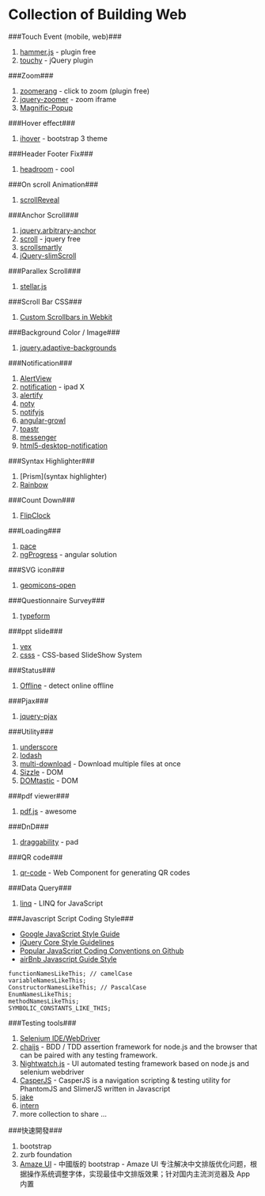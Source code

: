 Collection of Building Web
=====

###Touch Event (mobile, web)###

1. [hammer.js](https://github.com/EightMedia/hammer.js) - plugin free
2. [touchy](https://github.com/HotStudio/touchy) - jQuery plugin

###Zoom###

1. [zoomerang](https://github.com/yyx990803/zoomerang) - click to zoom (plugin free)
2. [jquery-zoomer](http://github.hubspot.com/jquery-zoomer/) - zoom iframe
3. [Magnific-Popup](https://github.com/dimsemenov/Magnific-Popup)

###Hover effect###
1. [ihover](https://github.com/gudh/ihover) - bootstrap 3 theme

###Header Footer Fix###
1. [headroom](https://github.com/WickyNilliams/headroom.js) - cool

###On scroll Animation###

1. [scrollReveal](https://github.com/julianlloyd/scrollReveal.js)

###Anchor Scroll###

1. [jquery.arbitrary-anchor](https://github.com/briangonzalez/jquery.arbitrary-anchor.js)
2. [scroll](https://github.com/bloodyowl/scroll) - jquery free
3. [scrollsmartly](https://github.com/shinnn/scrollsmartly/tree/gh-pages) 
4. [jQuery-slimScroll](https://github.com/rochal/jQuery-slimScroll)

###Parallex Scroll###
1. [stellar.js](https://github.com/markdalgleish/stellar.js)

###Scroll Bar CSS###
1. [Custom Scrollbars in Webkit](http://css-tricks.com/custom-scrollbars-in-webkit/)

###Background Color / Image###

1. [jquery.adaptive-backgrounds](https://github.com/briangonzalez/jquery.adaptive-backgrounds.js)

###Notification###

1. [AlertView](http://kelp404.github.io/AlertView/)
2. [notification](http://adodson.com/notification.js/#notificationjs) - ipad X
3. [alertify](http://fabien-d.github.io/alertify.js/)
4. [noty](http://needim.github.io/noty/)
5. [notifyjs](http://notifyjs.com/)
6. [angular-growl](https://github.com/Marcorinck/angular-growl)
7. [toastr](http://codeseven.github.io/toastr/)
8. [messenger](http://github.hubspot.com/messenger/)
9. [html5-desktop-notification](https://github.com/ttsvetko/HTML5-Desktop-Notifications)

###Syntax Highlighter###
1. [Prism](syntax highlighter)
2. [Rainbow](https://github.com/ccampbell/rainbow)

###Count Down###
1. [FlipClock](https://github.com/objectivehtml/FlipClock)

###Loading###
1. [pace](https://github.com/HubSpot/pace)
2. [ngProgress](http://victorbjelkholm.github.io/ngProgress/) - angular solution

###SVG icon###
1. [geomicons-open](https://github.com/jxnblk/geomicons-open)

###Questionnaire Survey###
1. [typeform](http://www.typeform.com/)

###ppt slide###
1. [vex](https://github.com/hubspot/vex)
2. [csss](https://github.com/LeaVerou/csss) - CSS-based SlideShow System

###Status###
1. [Offline](https://github.com/hubspot/offline) - detect online offline

###Pjax###
1. [jquery-pjax](https://github.com/defunkt/jquery-pjax)

###Utility###
1. [underscore](https://github.com/jashkenas/underscore)
2. [lodash](https://github.com/lodash/lodash/)
3. [multi-download](https://github.com/sindresorhus/multi-download) - Download multiple files at once
4. [Sizzle](http://sizzlejs.com/) - DOM
5. [DOMtastic](https://github.com/webpro/DOMtastic) - DOM

###pdf viewer###
1. [pdf.js](https://github.com/mozilla/pdf.js/) - awesome

###DnD###
1. [draggability](https://github.com/desandro/draggabilly) - pad

###QR code###
1. [qr-code](https://github.com/educastellano/qr-code) - Web Component for generating QR codes

###Data Query###
1. [linq](http://linqjs.codeplex.com/) - LINQ for JavaScript

###Javascript Script Coding Style###
- [Google JavaScript Style Guide](http://google-styleguide.googlecode.com/svn/trunk/javascriptguide.xml)
- [jQuery Core Style Guidelines](http://docs.jquery.com/JQuery_Core_Style_Guidelines)
- [Popular JavaScript Coding Conventions on Github](http://sideeffect.kr/popularconvention/#javascript)
- [airBnb Javascript Guide Style](https://github.com/airbnb/javascript/blob/master/README.md)
```
functionNamesLikeThis; // camelCase
variableNamesLikeThis;
ConstructorNamesLikeThis; // PascalCase
EnumNamesLikeThis;
methodNamesLikeThis;
SYMBOLIC_CONSTANTS_LIKE_THIS;
```

###Testing tools###
1. [Selenium IDE/WebDriver](http://docs.seleniumhq.org/projects/ide/)
2. [chaijs](https://github.com/chaijs/chai) - BDD / TDD assertion framework for node.js and the browser that can be paired with any testing framework.
3. [Nightwatch.js](https://github.com/beatfactor/nightwatch) - UI automated testing framework based on node.js and selenium webdriver
4. [CasperJS](http://casperjs.org/) - CasperJS is a navigation scripting & testing utility for PhantomJS and SlimerJS written in Javascript
5. [jake](https://github.com/jakejs/jake)
6. [intern](http://theintern.io/)
7. more collection to share ...

###快速開發###
1. bootstrap
2. zurb foundation
3. [Amaze UI](http://amazeui.org/) - 中國版的 bootstrap - Amaze UI 专注解决中文排版优化问题，根据操作系统调整字体，实现最佳中文排版效果；针对国内主流浏览器及 App 内置
